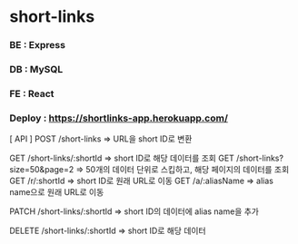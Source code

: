 # short-links
### BE : Express
### DB : MySQL
### FE : React
### Deploy : https://shortlinks-app.herokuapp.com/


[ API ] 
POST  /short-links                => URL을 short ID로 변환 

GET   /short-links/:shortId       => short ID로 해당 데이터를 조회
GET   /short-links?size=50&page=2 => 50개의 데이터 단위로 스킵하고, 해당 페이지의 데이터를 조회
GET   /r/:shortId                 => short ID로 원래 URL로 이동
GET   /a/:aliasName               => alias name으로 원래 URL로 이동

PATCH /short-links/:shortId       => short ID의 데이터에 alias name을 추가

DELETE /short-links/:shortId      => short ID로 해당 데이터 
